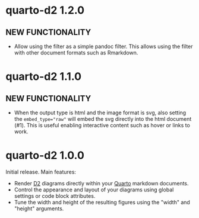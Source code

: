 # quarto-d2 1.2.0

## NEW FUNCTIONALITY

- Allow using the filter as a simple pandoc filter. This allows using the filter with other
  document formats such as Rmarkdown.

# quarto-d2 1.1.0

## NEW FUNCTIONALITY

- When the output type is html and the image format is svg, also setting the `embed_type="raw"` will embed the svg directly into the html document (#1). This is useful enabling interactive content such as hover or links to work.


# quarto-d2 1.0.0

Initial release. Main features:

- Render [D2](https://d2lang.com) diagrams directly within your [Quarto](https://quarto.org) markdown documents. 
- Control the appearance and layout of your diagrams using global settings or code block attributes.
- Tune the width and height of the resulting figures using the "width" and "height" arguments.